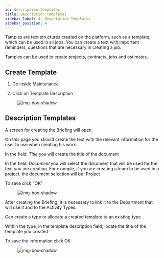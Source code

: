 ```yaml
---
id: description-templates
title: Description Templates
sidebar_label: 4. Description Templates
sidebar_position: 4
---
```


Tamples are text structures created on the platform, such as a template, which can be used in all jobs.
You can create a text with important reminders, questions that are necessary in creating a job.

Tamples can be used to create projects, contracts, jobs and estimates.


## Create Template


1. Go inside  Maintenance

2. Click on Template Description

<figure>

![img-box-shadow](/img/university/description.png) 

</figure>



## Description Templates

A screen for creating the Briefing will open.

On this page you should create the text with the relevant information for the user to use when creating his work.

In the field: *Title* you will create the title of the document

In the field: *Document* you will select the document that will be used for the text you are creating. 
For example, if you are creating a team to be used in a project, the document selection will be: Project

To save click "OK"

<figure>

![img-box-shadow](/img/university/description.templates.png) 

</figure>



After creating the Briefing, it is necessary to link it to the Department that will use it and to the Activity Types.

Can create a type or allocate a created template to an existing type

Within the type, in the template description field, locate the title of the template you created

To save the information click OK

<figure>

![img-box-shadow](/img/university/Types.png)

</figure>
